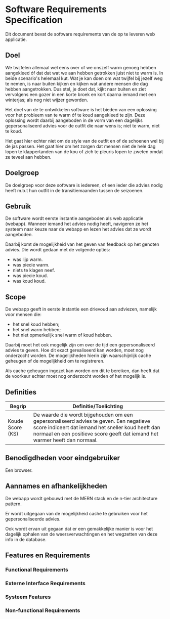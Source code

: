 # Software Requirements Specification
Dit document bevat de software requirements van de op te leveren web applicatie.


## Doel
We twijfelen allemaal wel eens over of we onszelf warm genoeg hebben aangekleed óf dat dat wat we aan hebben getrokken juist niet te warm is. In beide scenario's helemaal kut. Wat je kan doen om wat twijfel bij jezelf weg te nemen, is naar buiten kijken en kijken wat andere mensen die dag hebben aangetrokken. Dus stel, je doet dat, kijkt naar buiten en ziet vervolgens een gozer in een korte broek en kort daarna iemand met een winterjas; als nog niet wijzer geworden.

Het doel van de te ontwikkelen software is het bieden van een oplossing voor het probleem van te warm óf te koud aangekleed te zijn. Deze oplossing wordt daarbij aangeboden in de vorm van een dagelijks gepersonaliseerd advies voor de outfit die naar wens is; niet te warm, niet te koud.

Het gaat hier echter niet om de style van de outfit en of de schoenen wel bij de jas passen. Het gaat hier om het zorgen dat mensen niet de hele dag lopen te klappertanden van de kou of zich te pleuris lopen te zweten omdat ze teveel aan hebben.

## Doelgroep
De doelgroep voor deze software is iedereen, of een ieder die advies nodig heeft m.b.t hun outfit in de transitiemaanden tussen de seizoenen. 

## Gebruik
De software wordt eerste instantie aangeboden als web applicatie (webapp). Wanneer iemand het advies nodig heeft, navigeren ze het systeem naar keuze naar de webapp en lezen het advies dat ze wordt aangeboden.

Daarbij komt de mogelijkheid van het geven van feedback op het genoten advies. Die wordt gedaan met de volgende opties:
- was lijp warm.
- was piecie warm.
- niets te klagen neef.
- was piecie koud.
- was koud koud.

## Scope
De webapp geeft in eerste instantie een drievoud aan adviezen, namelijk voor mensen die:
- het snel koud hebben;
- het snel warm hebben;
- het niet opmerkelijk snel warm of koud hebben.

Daarbij moet het ook mogelijk zijn om over de tijd een gepersonaliseerd advies te geven. Hoe dit exact gerealiseerd kan worden, moet nog onderzocht worden. De mogelijkheden hierin zijn waarschijnlijk cache geheugen of de mogelijkheid om te registreren. 

Als cache geheugen ingezet kan worden om dit te bereiken, dan heeft dat de voorkeur echter moet nog onderzocht worden of het mogelijk is.

## Definities

|Begrip|Definitie/Toelichting|
|------|---------------------|
|Koude Score (KS)|De waarde die wordt bijgehouden om een gepersonaliseerd advies te geven. Een negatieve score indiceert dat iemand het sneller koud heeft dan normaal en een positieve score geeft dat iemand het warmer heeft dan normaal.


## Benodigdheden voor eindgebruiker
Een browser.

## Aannames en afhankelijkheden
De webapp wordt gebouwd met de MERN stack en de n-tier architecture pattern.

Er wordt uitgegaan van de mogelijkheid cashe te gebruiken voor het gepersonaliseerde advies.

Ook wordt ervan uit gegaan dat er een gemakkelijke manier is voor het dagelijk ophalen van de weersverwachtingen en het wegzetten van deze info in de database.


## Features en Requirements

### Functional Requirements

### Externe Interface Requirements

### Systeem Features

### Non-functional Requirements
